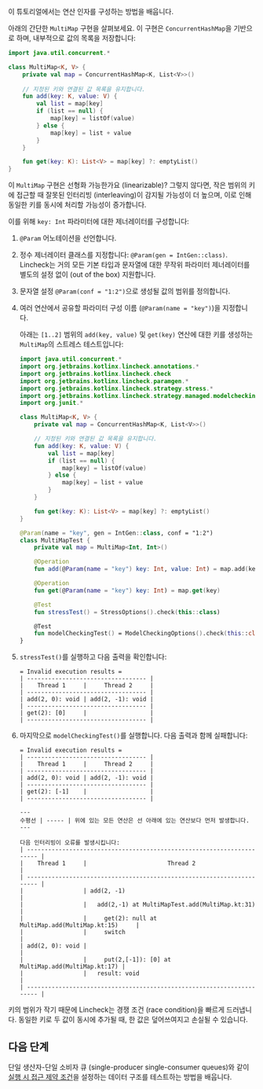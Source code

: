 [//]: # (title: 연산 인자)

이 튜토리얼에서는 연산 인자를 구성하는 방법을 배웁니다.

아래의 간단한 `MultiMap` 구현을 살펴보세요. 이 구현은 `ConcurrentHashMap`을 기반으로 하며, 내부적으로 값의 목록을 저장합니다:

```kotlin
import java.util.concurrent.*

class MultiMap<K, V> {
    private val map = ConcurrentHashMap<K, List<V>>()
   
    // 지정된 키와 연결된 값 목록을 유지합니다.
    fun add(key: K, value: V) {
        val list = map[key]
        if (list == null) {
            map[key] = listOf(value)
        } else {
            map[key] = list + value
        }
    }

    fun get(key: K): List<V> = map[key] ?: emptyList()
}
```

이 `MultiMap` 구현은 선형화 가능한가요 (linearizable)? 그렇지 않다면, 작은 범위의 키에 접근할 때 잘못된 인터리빙 (interleaving)이 감지될 가능성이 더 높으며, 이로 인해 동일한 키를 동시에 처리할 가능성이 증가합니다.

이를 위해 `key: Int` 파라미터에 대한 제너레이터를 구성합니다:

1.  `@Param` 어노테이션을 선언합니다.
2.  정수 제너레이터 클래스를 지정합니다: `@Param(gen = IntGen::class)`.
    Lincheck는 거의 모든 기본 타입과 문자열에 대한 무작위 파라미터 제너레이터를 별도의 설정 없이 (out of the box) 지원합니다.
3.  문자열 설정 `@Param(conf = "1:2")`으로 생성될 값의 범위를 정의합니다.
4.  여러 연산에서 공유할 파라미터 구성 이름 (`@Param(name = "key")`)을 지정합니다.

    아래는 `[1..2]` 범위의 `add(key, value)` 및 `get(key)` 연산에 대한 키를 생성하는 `MultiMap`의 스트레스 테스트입니다: 
    
    ```kotlin
    import java.util.concurrent.*
    import org.jetbrains.kotlinx.lincheck.annotations.*
    import org.jetbrains.kotlinx.lincheck.check
    import org.jetbrains.kotlinx.lincheck.paramgen.*
    import org.jetbrains.kotlinx.lincheck.strategy.stress.*
    import org.jetbrains.kotlinx.lincheck.strategy.managed.modelchecking.*
    import org.junit.*
    
    class MultiMap<K, V> {
        private val map = ConcurrentHashMap<K, List<V>>()
    
        // 지정된 키와 연결된 값 목록을 유지합니다.
        fun add(key: K, value: V) {
            val list = map[key]
            if (list == null) {
                map[key] = listOf(value)
            } else {
                map[key] = list + value
            }
        }
    
        fun get(key: K): List<V> = map[key] ?: emptyList()
    }
    
    @Param(name = "key", gen = IntGen::class, conf = "1:2")
    class MultiMapTest {
        private val map = MultiMap<Int, Int>()
    
        @Operation
        fun add(@Param(name = "key") key: Int, value: Int) = map.add(key, value)
    
        @Operation
        fun get(@Param(name = "key") key: Int) = map.get(key)
    
        @Test
        fun stressTest() = StressOptions().check(this::class)
    
        @Test
        fun modelCheckingTest() = ModelCheckingOptions().check(this::class)
    }
    ```

5.  `stressTest()`를 실행하고 다음 출력을 확인합니다:

    ```text
    = Invalid execution results =
    | ---------------------------------- |
    |    Thread 1     |     Thread 2     |
    | ---------------------------------- |
    | add(2, 0): void | add(2, -1): void |
    | ---------------------------------- |
    | get(2): [0]     |                  |
    | ---------------------------------- |
    ```
    
6.  마지막으로 `modelCheckingTest()`를 실행합니다. 다음 출력과 함께 실패합니다:

    ```text
    = Invalid execution results =
    | ---------------------------------- |
    |    Thread 1     |     Thread 2     |
    | ---------------------------------- |
    | add(2, 0): void | add(2, -1): void |
    | ---------------------------------- |
    | get(2): [-1]    |                  |
    | ---------------------------------- |
    
    ---
    수평선 | ----- | 위에 있는 모든 연산은 선 아래에 있는 연산보다 먼저 발생합니다.
    ---
    
    다음 인터리빙이 오류를 발생시킵니다:
    | ---------------------------------------------------------------------- |
    |    Thread 1     |                       Thread 2                       |
    | ---------------------------------------------------------------------- |
    |                 | add(2, -1)                                           |
    |                 |   add(2,-1) at MultiMapTest.add(MultiMap.kt:31)      |
    |                 |     get(2): null at MultiMap.add(MultiMap.kt:15)     |
    |                 |     switch                                           |
    | add(2, 0): void |                                                      |
    |                 |     put(2,[-1]): [0] at MultiMap.add(MultiMap.kt:17) |
    |                 |   result: void                                       |
    | ---------------------------------------------------------------------- |
    ```

키의 범위가 작기 때문에 Lincheck는 경쟁 조건 (race condition)을 빠르게 드러냅니다. 동일한 키로 두 값이 동시에 추가될 때, 한 값은 덮어쓰여지고 손실될 수 있습니다.

## 다음 단계

단일 생산자-단일 소비자 큐 (single-producer single-consumer queues)와 같이 [실행 시 접근 제약 조건](constraints.md)을 설정하는 데이터 구조를 테스트하는 방법을 배웁니다.